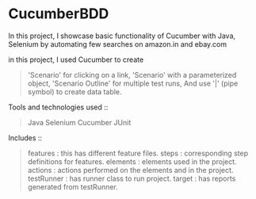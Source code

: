 # CucumberBDD

In this project, I showcase basic functionality of Cucumber with Java, Selenium 
by automating few searches on amazon.in and ebay.com

in this project, I used Cucumber to create  
> 'Scenario' for clicking on a link, 
> 'Scenario' with a parameterized object,
> 'Scenario Outline' for multiple test runs,
> And use '|' (pipe symbol) to create data table.

Tools and technologies used ::
> Java
> Selenium
> Cucumber
> JUnit

Includes ::
> features   : this has different feature files.
> steps      : corresponding step definitions for features.
> elements   : elements used in the project.
> actions    : actions performed on the elements and in the project.
> testRunner : has runner class to run project.
> target     : has reports generated from testRunner.
